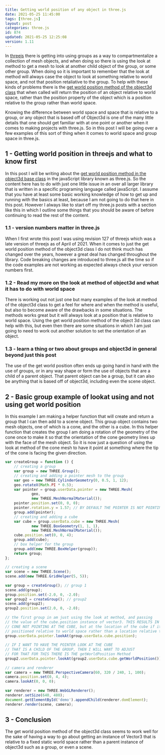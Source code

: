 ```yaml
---
title: Getting world position of any object in three.js
date: 2021-05-25 11:45:00
tags: [three.js]
layout: post
categories: three.js
id: 874
updated: 2021-05-25 12:25:08
version: 1.11
---
```


In [threejs](https://threejs.org/docs/#manual/en/introduction/Creating-a-scene) there is getting into using groups as a way to compartmentalize a collection of mesh objects, and when doing so there is using the look at method to get a mesh to look at another child object of the group, or some other group. When doing so it is important to remember that the look at method will always case the object to look at something relative to world space, and not that position retaliative to the group. To help with these kinds of problems there is the [get world position method of the object3d class](https://threejs.org/docs/#api/en/core/Object3D.getWorldPosition) that when called will return the position of an object relative to world space, rather than the position property of the object which is a position relative to the group rather than world space.

Knowing the difference between world space and space that is relative to a group, or any object that is based off of Object3d is one of the many little details that one should get familiar with at one point or another when it comes to making projects with three.js. So in this post I will be going over a few examples of this sort of thing when it comes to world space and group space in three.js.


<!-- more -->

## 1 - Getting world position in threejs and what to know first

In this post I will be writing about the [get world position method in the object3d base class](https://stackoverflow.com/questions/15098479/how-to-get-the-global-world-position-of-a-child-object) in the javaScript library known as three.js. So the content here has to do with just one little issue in an over all larger library that is written in a specific programing language called javaScript. I assume that you have at least some basic working knowledge of how to get up and running with the basics at least, because I am not going to do that here in this post. However I always like to start off my three.js posts with a section like this in which I outline some things that you should be aware of before continuing to read the rest of the content.

### 1.1 - version numbers matter in three.js

When I first wrote this post I was using revision 127 of threejs which was a late version of threejs as of April of 2021. When it comes to just the get world position method of the object3d class I do not think much has changed over the years, however a great deal has changed throughout the library. Code breaking changes are introduced to three.js all the time so if the code examples are not working as expected always check your version numbers first.

### 1.2 - Read my more on the look at method of object3d and what it has to do with world space

There is working out not just one but many examples of the look at method of the object3d class to get a feel for where and when the method is useful, but also to become aware of the drawbacks in some situations. The methods works great but it will always look at a position that is relative to world space. Using the get world position method of the object 3d class can help with this, but even then there are some situations in which I am just going to need to work out another solution to set the orientation of an object.

### 1.3 - learn a thing or two about groups and object3d in general beyond just this post

The use of the get world position often ends up going hand in hand with the use of groups, or in any way shape or form the use of objects that are a child of a parent object. That parent object can be a group, but it can also be anything that is based off of object3d, including even the scene object.

## 2 - Basic group example of lookat using and not using get world position

In this example I am making a helper function that will create and return a group that I can then add to a scene object. This group object contains two mesh objects, one of which is a cone, and the other is a cube. In this helper function that creates the group I am doing a rotation of the geometry of the cone once to make it so that the orientation of the cone geometry lines up with the face of the mesh object. So it is now just a question of using the look at method of the cone mesh to have it point at something where the tip of the cone is facing the given direction.

```js
var createGroup = function () {
    // creating a group
    var group = new THREE.Group();
    // creating and adding a pointer mesh to the group
    var geo = new THREE.CylinderGeometry(0, 0.5, 1, 12);
    geo.rotateX(Math.PI * 0.5);
    var pointer = group.userData.pointer = new THREE.Mesh(
            geo,
            new THREE.MeshNormalMaterial());
    pointer.position.set(0, 0, 0);
    pointer.rotation.y = 1.57; // BY DEFAULT THE POINTER IS NOT POINTING AT THE CUBE
    group.add(pointer);
    // creating and adding a cube
    var cube = group.userData.cube = new THREE.Mesh(
            new THREE.BoxGeometry(1, 1, 1),
            new THREE.MeshNormalMaterial());
    cube.position.set(0, 0, 4);
    group.add(cube);
    // box helper for the group
    group.add(new THREE.BoxHelper(group));
    return group;
};
 
// creating a scene
var scene = new THREE.Scene();
scene.add(new THREE.GridHelper(5, 5));
 
var group = createGroup(); // group 1
scene.add(group);
group.position.set(-2.0, 0, -2.0);
var group2 = createGroup(); // group2
scene.add(group2);
group2.position.set(2.0, 0, -2.0);
 
// the first group in am just using the look at method, and passing
// the value of the cube.position instance of vector3. THIS RESULTS IN THE
// CONE NOT POINTING AT THE CUBE, but at the location of the cube if it where
// positioned relative to world space rather than a location relative to the group
group.userData.pointer.lookAt(group.userData.cube.position);
 
// IF I WANT TO HAVE THE POINTER LOOK AT THE CUBE
// THAT IS A CHILD OF THE GROUP, THEN I WILL WANT TO ADJUST
// FOR THAT FOR THIS THERE IS THE getWorldPosition Method
group2.userData.pointer.lookAt(group2.userData.cube.getWorldPosition());
 
// camera and renderer
var camera = new THREE.PerspectiveCamera(60, 320 / 240, 1, 100);
camera.position.set(0, 4, 4);
camera.lookAt(0, 0, 0);
 
var renderer = new THREE.WebGLRenderer();
renderer.setSize(640, 480);
document.getElementById('demo').appendChild(renderer.domElement);
renderer.render(scene, camera);
```

## 3 - Conclusion

The get world position method of the object3d class seems to work well for the sake of having a way to go about getting an instance of Vector3 that is relative to a fixed static world space rather than a parent instance of object3d such as a group, or even a scene.
